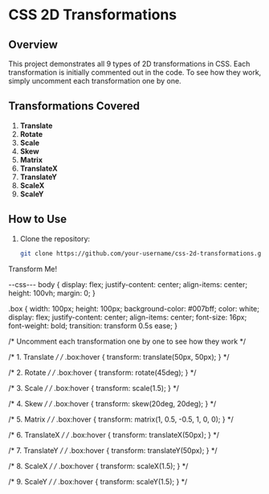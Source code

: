 # CSS 2D Transformations

## Overview

This project demonstrates all 9 types of 2D transformations in CSS. Each transformation is initially commented out in the code. To see how they work, simply uncomment each transformation one by one.

## Transformations Covered

1. **Translate**
2. **Rotate**
3. **Scale**
4. **Skew**
5. **Matrix**
6. **TranslateX**
7. **TranslateY**
8. **ScaleX**
9. **ScaleY**

## How to Use

1. Clone the repository:
   ```sh
   git clone https://github.com/your-username/css-2d-transformations.git

<!DOCTYPE html>
<html lang="en">
<head>
  <meta charset="UTF-8">
  <meta name="viewport" content="width=device-width, initial-scale=1.0">
  <title>CSS 2D Transformations</title>
  <link rel="stylesheet" href="styles.css">
</head>
<body>
  <div class="box">Transform Me!</div>
</body>
</html>

--css---
body {
  display: flex;
  justify-content: center;
  align-items: center;
  height: 100vh;
  margin: 0;
}

.box {
  width: 100px;
  height: 100px;
  background-color: #007bff;
  color: white;
  display: flex;
  justify-content: center;
  align-items: center;
  font-size: 16px;
  font-weight: bold;
  transition: transform 0.5s ease;
}

/* Uncomment each transformation one by one to see how they work */

/* 1. Translate */
/* .box:hover {
  transform: translate(50px, 50px);
} */

/* 2. Rotate */
/* .box:hover {
  transform: rotate(45deg);
} */

/* 3. Scale */
/* .box:hover {
  transform: scale(1.5);
} */

/* 4. Skew */
/* .box:hover {
  transform: skew(20deg, 20deg);
} */

/* 5. Matrix */
/* .box:hover {
  transform: matrix(1, 0.5, -0.5, 1, 0, 0);
} */

/* 6. TranslateX */
/* .box:hover {
  transform: translateX(50px);
} */

/* 7. TranslateY */
/* .box:hover {
  transform: translateY(50px);
} */

/* 8. ScaleX */
/* .box:hover {
  transform: scaleX(1.5);
} */

/* 9. ScaleY */
/* .box:hover {
  transform: scaleY(1.5);
} */
